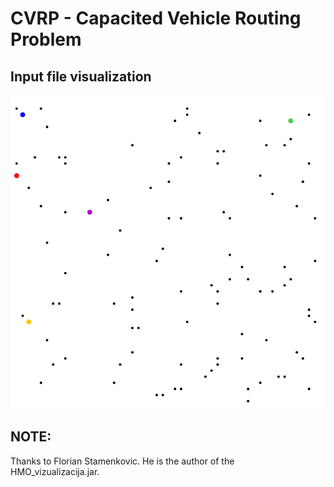 # CVRP - Capacited Vehicle Routing Problem

## Input file visualization
![cvrp input visualization](input.png)

## NOTE:
Thanks to Florian Stamenkovic. He is the author of the HMO_vizualizacija.jar.

